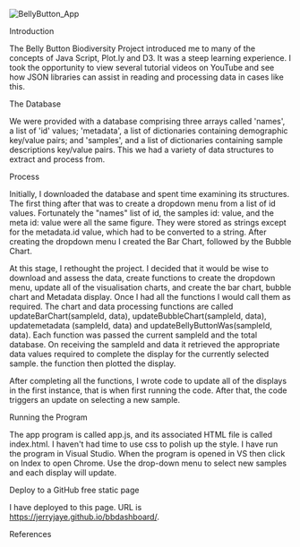 
![BellyButton_App](https://github.com/JerryJaye/belly-button-Challenge/assets/144417761/852c9421-95cf-4420-a7fb-f1e37e036f9d)

Introduction

The Belly Button Biodiversity Project introduced me to many of the concepts of Java Script, Plot.ly and D3. It was a steep learning experience. I took the opportunity to view several tutorial videos on YouTube and see how JSON libraries can assist in reading and processing data in cases like this.

The Database

We were provided with a database comprising three arrays called 'names', a list of 'id' values; 'metadata', a list of dictionaries containing demographic key/value pairs;  and 'samples', and a list of dictionaries containing sample descriptions key/value pairs. This we had a variety of data structures to extract and process from.

Process

Initially, I downloaded the database and spent time examining its structures. The first thing after that was to create a dropdown menu from a list of id values. Fortunately the "names" list of id, the samples id: value, and the meta id: value were all the same figure. They were stored as strings except for the metadata.id value, which had to be converted to a string. After creating the dropdown menu I created the Bar Chart, followed by the Bubble Chart. 

At this stage, I rethought the project. I decided that it would be wise to download and assess the data, create functions to create the dropdown menu, update all of the visualisation charts, and create the bar chart, bubble chart and Metadata display. Once I had all the functions I would call them as required. The chart and data processing functions are called updateBarChart(sampleId, data), updateBubbleChart(sampleId, data), updatemetadata (sampleId, data) and updateBellyButtonWas(sampleId, data). Each function was passed the current sampleId and the total database. On receiving the sampleId and data it retrieved the appropriate data values required to complete the display for the currently selected sample. the function then plotted the display.

After completing all the functions, I wrote code to update all of the displays in the first instance, that is when first running the code. After that, the code triggers an update on selecting a new sample.

Running the Program

The app program is called app.js, and its associated HTML file is called index.html. I haven't had time to use css to polish up the style. I have run the program in Visual Studio. When the program is opened in VS then click on Index to open Chrome. Use the drop-down menu to select new samples and each display will update.

Deploy to a GitHub free static page

I have deployed to this page. URL is https://jerryjaye.github.io/bbdashboard/.

References
